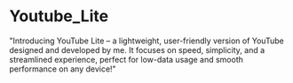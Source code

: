 # Youtube_Lite
"Introducing YouTube Lite – a lightweight, user-friendly version of YouTube designed and developed by me. It focuses on speed, simplicity, and a streamlined experience, perfect for low-data usage and smooth performance on any device!"
